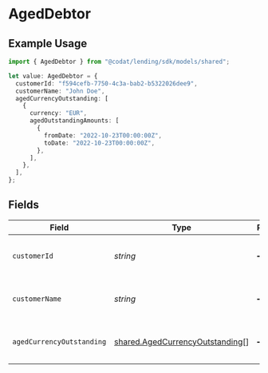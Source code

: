 # AgedDebtor

## Example Usage

```typescript
import { AgedDebtor } from "@codat/lending/sdk/models/shared";

let value: AgedDebtor = {
  customerId: "f594cefb-7750-4c3a-bab2-b5322026dee9",
  customerName: "John Doe",
  agedCurrencyOutstanding: [
    {
      currency: "EUR",
      agedOutstandingAmounts: [
        {
          fromDate: "2022-10-23T00:00:00Z",
          toDate: "2022-10-23T00:00:00Z",
        },
      ],
    },
  ],
};
```

## Fields

| Field                                                                                     | Type                                                                                      | Required                                                                                  | Description                                                                               | Example                                                                                   |
| ----------------------------------------------------------------------------------------- | ----------------------------------------------------------------------------------------- | ----------------------------------------------------------------------------------------- | ----------------------------------------------------------------------------------------- | ----------------------------------------------------------------------------------------- |
| `customerId`                                                                              | *string*                                                                                  | :heavy_minus_sign:                                                                        | Customer ID of the aged debtor.                                                           | f594cefb-7750-4c3a-bab2-b5322026dee9                                                      |
| `customerName`                                                                            | *string*                                                                                  | :heavy_minus_sign:                                                                        | Customer name of the aged debtor.                                                         | John Doe                                                                                  |
| `agedCurrencyOutstanding`                                                                 | [shared.AgedCurrencyOutstanding](../../../sdk/models/shared/agedcurrencyoutstanding.md)[] | :heavy_minus_sign:                                                                        | Array of aged debtors by currency.                                                        |                                                                                           |